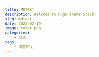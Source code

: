 ```yaml
---
title: MDTEST
description: Welcome to Hugo Theme Stack
slug: mdtest
date: 2023-02-19
image: cover.png
categories:
    - 测试
tags:
    - 博客相关
---
```

